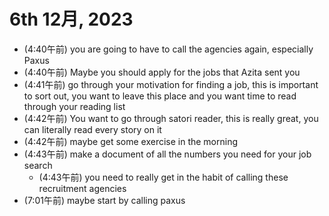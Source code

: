 # 6th 12月, 2023
- (4:40午前) you are going to have to call the agencies again, especially Paxus
- (4:40午前) Maybe you should apply for the jobs that Azita sent you
- (4:41午前) go through your motivation for finding a job, this is important to sort out, you want to leave this place and you want time to read through your reading list
- (4:42午前) You want to go through satori reader, this is really great, you can literally read every story on it
- (4:42午前) maybe get some exercise in the morning
- (4:43午前) make a document of all the numbers you need for your job search
  - (4:43午前) you need to really get in the habit of calling these recruitment agencies
- (7:01午前) maybe start by calling paxus







 
